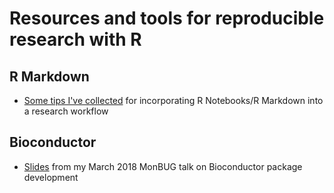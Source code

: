 # Resources and tools for reproducible research with R

## R Markdown

- [Some tips I've collected](https://cdn.rawgit.com/sjessa/resources/c226aa81/rmarkdown/rmarkdown_for_rr.html) for incorporating R Notebooks/R Markdown into a research workflow

## Bioconductor

- [Slides](https://github.com/sjessa/resources/blob/master/bioconductor/monBUG.pdf) from my March 2018 MonBUG talk on Bioconductor package development
